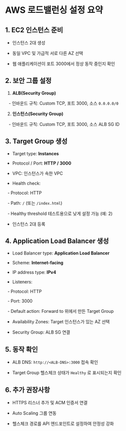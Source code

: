 # AWS 로드밸런싱 설정 요약

  

## 1. EC2 인스턴스 준비

- 인스턴스 2대 생성

- 동일 VPC 및 가급적 서로 다른 AZ 선택

- 웹 애플리케이션이 포트 3000에서 정상 동작 중인지 확인

  

## 2. 보안 그룹 설정

1. **ALB(Security Group)**  

   - 인바운드 규칙: Custom TCP, 포트 3000, 소스 `0.0.0.0/0`

2. **인스턴스(Security Group)**  

   - 인바운드 규칙: Custom TCP, 포트 3000, 소스 ALB SG ID

  

## 3. Target Group 생성

- Target type: **Instances**

- Protocol / Port: **HTTP / 3000**

- VPC: 인스턴스가 속한 VPC

- Health check:

  - Protocol: HTTP

  - Path: `/` (또는 `/index.html`)

  - Healthy threshold 테스트용으로 낮게 설정 가능 (예: 2)

- 인스턴스 2대 등록

  

## 4. Application Load Balancer 생성

- Load Balancer type: **Application Load Balancer**

- Scheme: **Internet-facing**

- IP address type: **IPv4**

- Listeners:

  - Protocol: HTTP

  - Port: 3000

  - Default action: Forward to 위에서 만든 Target Group

- Availability Zones: Target 인스턴스가 있는 AZ 선택

- Security Group: ALB SG 연결

  

## 5. 동작 확인

- ALB DNS: `http://<ALB-DNS>:3000` 접속 확인

- Target Group 헬스체크 상태가 `Healthy` 로 표시되는지 확인

  

## 6. 추가 권장사항

- HTTPS 리스너 추가 및 ACM 인증서 연결

- Auto Scaling 그룹 연동

- 헬스체크 경로를 API 엔드포인트로 설정하여 안정성 강화